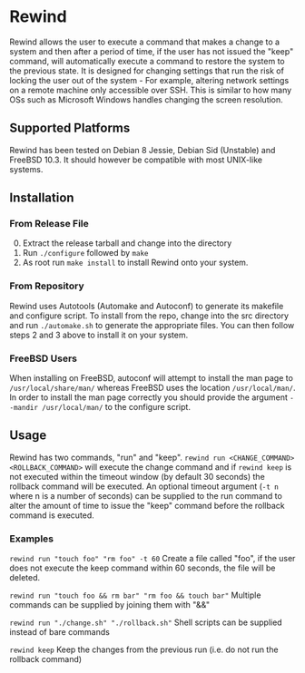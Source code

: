 # Rewind
Rewind  allows  the user to execute a command that makes a change to a system and then after a period of time, if the user has not issued the "keep" command,
will automatically execute a command to restore the system to the previous state.  It is designed for changing settings that run the risk of locking the user
out of the system - For example, altering network settings on a remote machine only accessible over SSH.  This is similar to how many OSs such as
Microsoft Windows handles changing the screen resolution.

## Supported Platforms
Rewind has been tested on Debian 8 Jessie, Debian Sid (Unstable) and FreeBSD 10.3.  It should however be compatible with most UNIX-like systems.

## Installation
### From Release File
0. Extract the release tarball and change into the directory
0. Run `./configure` followed by `make`
0. As root run `make install` to install Rewind onto your system.

### From Repository
Rewind uses Autotools (Automake and Autoconf) to generate its makefile and configure script.  To install from the repo,
change into the src directory and run `./automake.sh` to generate the appropriate files.  You can then follow steps 2 and
3 above to install it on your system.

### FreeBSD Users
When installing on FreeBSD, autoconf will attempt to install the man page to `/usr/local/share/man/` whereas FreeBSD uses the
location `/usr/local/man/`.  In order to install the man page correctly you should provide the argument 
`--mandir /usr/local/man/` to the configure script.

## Usage
Rewind has two commands, "run" and "keep".  `rewind run <CHANGE_COMMAND> <ROLLBACK_COMMAND>` will execute the change command and
if `rewind keep` is not executed within the timeout window (by default 30 seconds) the rollback command will be executed.  An
optional timeout argument (`-t n` where n is a number of seconds) can be supplied to the run command to alter the amount of time
to issue the "keep" command before the rollback command is executed.

### Examples
`rewind run "touch foo" "rm foo" -t 60`
Create a file called "foo", if the user does not execute the keep command within 60 seconds, the file will be deleted.

`rewind run "touch foo && rm bar" "rm foo && touch bar"`
Multiple commands can be supplied by joining them with "&&"

`rewind run "./change.sh" "./rollback.sh"`
Shell scripts can be supplied instead of bare commands

`rewind keep`
Keep the changes from the previous run (i.e. do not run the rollback command)
